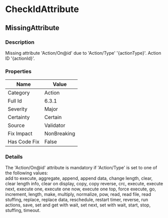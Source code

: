 ﻿---  
uid: Validator_6_3_1  
---

# CheckIdAttribute

## MissingAttribute

### Description

Missing attribute 'Action\/On@id' due to 'Action\/Type' '{actionType}'. Action ID '{actionId}'.

### Properties

| Name         | Value       |
| ------------ | ----------- |
| Category     | Action      |
| Full Id      | 6.3.1       |
| Severity     | Major       |
| Certainty    | Certain     |
| Source       | Validator   |
| Fix Impact   | NonBreaking |
| Has Code Fix | False       |

### Details

The 'Action\/On@id' attribute is mandatory if 'Action\/Type' is set to one of the following values:  
add to execute, aggregate, append, append data, change length, clear, clear length info, clear on display, copy, copy reverse, crc, execute, execute next, execute one, execute one now, execute one top, force execute, go, increment, length, make, multiply, normalize, pow, read, read file, read stuffing, replace, replace data, reschedule, restart timer, reverse, run actions, save, set and get with wait, set next, set with wait, start, stop, stuffing, timeout.
